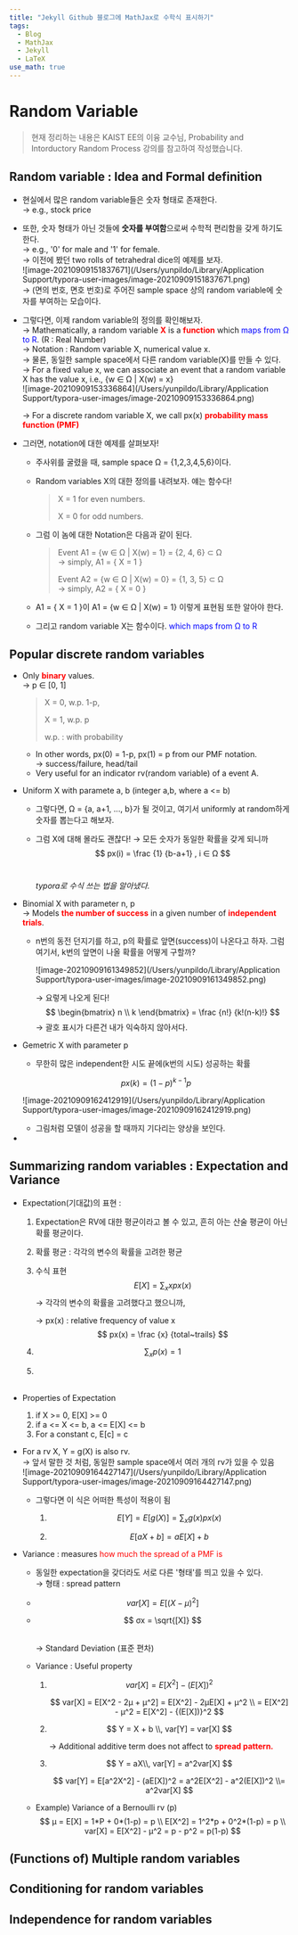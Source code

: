 ```yaml
---
title: "Jekyll Github 블로그에 MathJax로 수학식 표시하기"
tags:
  - Blog
  - MathJax
  - Jekyll
  - LaTeX
use_math: true
---
```


# Random Variable

> 현재 정리하는 내용은 KAIST EE의 이융 교수님, Probability and Intorductory Random Process 강의를 참고하여 작성했습니다.

## Random variable : Idea and Formal definition

- 현실에서 많은 random variable들은 숫자 형태로 존재한다.<br/>
  → e.g., stock price

- 또한, 숫자 형태가 아닌 것들에 **숫자를 부여함**으로써 수학적 편리함을 갖게 하기도 한다.<br/>
  → e.g., '0' for male and '1' for female. <br/>
  → 이전에 봤던 two rolls of tetrahedral dice의 예제를 보자. <br/>
  ![image-20210909151837671](/Users/yunpildo/Library/Application Support/typora-user-images/image-20210909151837671.png)
  <br> → (면의 번호, 면호 번호)로 주어진 sample space 상의 random variable에 숫자를 부여하는 모습이다.

- 그렇다면, 이제 random variable의 정의를 확인해보자. <br/>
  → Mathematically, a random variable <span style="color:red">**X**</span> is a <span style="color:red">**function**</span> which <span style="color:blue">maps from Ω to R</span>. (R : Real Number) <br/>
  → Notation : Random variable X, numerical value x. <br/>
  → 물론, 동일한 sample space에서 다른 random variable(X)를 만들 수 있다. <br/>
  → For a fixed value x, we can associate an event that a random variable X has the value x, i.e., {w ∈ Ω &#124; X(w) = x} <br/>![image-20210909153336864](/Users/yunpildo/Library/Application Support/typora-user-images/image-20210909153336864.png)<br/>

  → For a discrete random variable X, we call px(x) <span style="color:red">**probability mass function (PMF)**</span>

- 그러면, notation에 대한 예제를 살펴보자!

  - 주사위를 굴렸을 때, sample space Ω = {1,2,3,4,5,6}이다.

  - Random variables X의 대한 정의를 내려보자. 얘는 함수다!<br/>

    > X = 1 for even numbers.
    >
    > X = 0 for odd numbers.

  - 그럼 이 놈에 대한 Notation은 다음과 같이 된다.<br/>

    > Event A1 = {w ∈ Ω | X(w) = 1} = {2, 4, 6} ⊂ Ω <br/>
    > → simply, A1 = { X = 1 }
    >
    > Event A2 = {w ∈ Ω | X(w) = 0} = {1, 3, 5} ⊂ Ω <br/>
    > → simply, A2 = { X = 0 }

  - A1 = { X = 1 }이 A1 = {w ∈ Ω &#124; X(w) = 1} 이렇게 표현됨 또한 알아야 한다.

  - 그리고 random variable X는 함수이다.  <span style="color:blue">which maps from Ω to R</span> <br/>

## Popular discrete random variables

- Only <span style="color:red">**binary**</span> values. <br/>
  → p ∈ [0, 1] <br/>

  > X = 0, w.p. 1-p,
  >
  > X = 1, w.p. p
  >
  > w.p. : with probability

  - In other words, px(0) = 1-p, px(1) = p from our PMF notation. <br/>
    → success/failure, head/tail
  - Very useful for an indicator rv(random variable) of a event A.<br/>

- Uniform X with paramete a, b (integer a,b, where a <= b)

  - 그렇다면, Ω = {a, a+1, ..., b}가 될 것이고, 여기서 uniformly at random하게 숫자를 뽑는다고 해보자.

  - 그럼 X에 대해 몰라도 괜찮다! → 모든 숫자가 동일한 확률을 갖게 되니까 <br/>
    $$
    px(i) = \frac {1} {b-a+1}
    , i ∈ Ω
    $$
    <br/>

    *typora로 수식 쓰는 법을 알아냈다.*<br/>

- Binomial X with parameter n, p <br/>
  → Models <span style="color:red">**the number of success**</span> in a given number of <span style="color:red">**independent trials**</span>.

  - n번의 동전 던지기를 하고, p의 확률로 앞면(success)이 나온다고 하자. 그럼 여기서, k번의 앞면이 나올 확률을 어떻게 구할까?

    ![image-20210909161349852](/Users/yunpildo/Library/Application Support/typora-user-images/image-20210909161349852.png)

    → 요렇게 나오게 된다!
    $$
    \begin{bmatrix}
    n \\
    k
    \end{bmatrix}
    = \frac {n!} {k!(n-k)!}
    $$
    → 괄호 표시가 다른건 내가 익숙하지 않아서다.<br/>

- Gemetric X with parameter p

  - 무한히 많은 independent한 시도 끝에(k번의 시도) 성공하는 확률

  $$
  px(k) = (1-p)^{k-1} p
  $$

  ![image-20210909162412919](/Users/yunpildo/Library/Application Support/typora-user-images/image-20210909162412919.png)

  - 그림처럼 모델이 성공을 할 때까지 기다리는 양상을 보인다.<br/>

- 

## Summarizing random variables : Expectation and Variance

- Expectation(기대값)의 표현 : 

  1. Expectation은 RV에 대한 평균이라고 볼 수 있고, 흔히 아는 산술 평균이 아닌 확률 평균이다.

  2. 확률 평균 : 각각의 변수의 확률을 고려한 평균

  3. 수식 표현<br/>
     $$
     E[X] = \sum_{x} {xpx(x)}
     $$
     → 각각의 변수의 확률을 고려했다고 했으니까, </br>

     → px(x) : relative frequency of value x 
     $$
     px(x) = \frac {x} {total~trails}
     $$

  4. $$
     \sum_x {p(x)} = 1
     $$

  5. 

  <br/>

- Properties of Expectation

  1. if X >= 0, E[X] >= 0
  2. if a <= X <= b, a <= E[X] <= b
  3. For a constant c, E[c] = c <br/>

- For a rv X, Y = g(X) is also rv. <br/>
  → 앞서 말한 것 처럼, 동일한 sample space에서 여러 개의 rv가 있을 수 있음 <br/>
  ![image-20210909164427147](/Users/yunpildo/Library/Application Support/typora-user-images/image-20210909164427147.png)

  - 그렇다면 이 식은 어떠한 특성이 적용이 됨

    1. $$
       E[Y] = E[g(X)] = \sum_x {g(x)px(x)}
       $$

    2. $$
       E[aX + b] = aE[X] + b
       $$

- Variance : measures <span style="color:red">how much the spread of a PMF is</span>

  - 동일한 expectation을 갖더라도 서로 다른 '형태'를 띄고 있을 수 있다. <br/>
    → 형태 : spread pattern

  - $$
    var[X] = E[ {(X-μ)}^2]
    $$

  - $$
    σx = \sqrt{[X]}
    $$

    <br/>→ Standard Deviation (표준 편차)

  - Variance : Useful property

    1. $$
       var[X] = E[X^2] - {(E[X])}^2
       $$

       $$
       var[X] = E[X^2 - 2μ + μ^2] = E[X^2] - 2μE[X] + μ^2 \\
       = E[X^2] - μ^2 = E[X^2] - {(E[X])}^2
       $$

       

    2. $$
       Y = X + b \\, var[Y] = var[X]
       $$

       → Additional additive term does not affect to <span style="color:red">**spread pattern.**</span>

    3. $$
       Y = aX\\,  var[Y] = a^2var[X]
       $$

       $$
       var[Y] = E[a^2X^2] - (aE[X])^2 = a^2E[X^2] - a^2(E[X])^2 \\= a^2var[X]
       $$

       

  - Example) Variance of a Bernoulli rv (p) <br/>
    $$
    μ = E[X] = 1*P + 0*(1-p) = p \\
    E[X^2] = 1^2*p + 0^2*(1-p) = p \\
    var[X] = E[X^2] - μ^2 = p - p^2 = p(1-p)
    $$
    

## (Functions of) Multiple random variables

## Conditioning for random variables

## Independence for random variables

